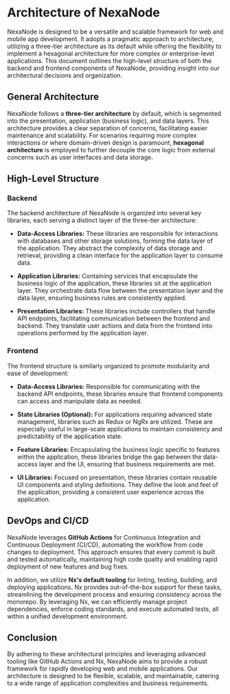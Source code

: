 # Architecture of NexaNode

NexaNode is designed to be a versatile and scalable framework for web and mobile app development. It adopts a pragmatic approach to architecture, utilizing a three-tier architecture as its default while offering the flexibility to implement a hexagonal architecture for more complex or enterprise-level applications. This document outlines the high-level structure of both the backend and frontend components of NexaNode, providing insight into our architectural decisions and organization.

## General Architecture

NexaNode follows a **three-tier architecture** by default, which is segmented into the presentation, application (business logic), and data layers. This architecture provides a clear separation of concerns, facilitating easier maintenance and scalability. For scenarios requiring more complex interactions or where domain-driven design is paramount, **hexagonal architecture** is employed to further decouple the core logic from external concerns such as user interfaces and data storage.

## High-Level Structure

### Backend

The backend architecture of NexaNode is organized into several key libraries, each serving a distinct layer of the three-tier architecture:

- **Data-Access Libraries:** These libraries are responsible for interactions with databases and other storage solutions, forming the data layer of the application. They abstract the complexity of data storage and retrieval, providing a clean interface for the application layer to consume data.

- **Application Libraries:** Containing services that encapsulate the business logic of the application, these libraries sit at the application layer. They orchestrate data flow between the presentation layer and the data layer, ensuring business rules are consistently applied.

- **Presentation Libraries:** These libraries include controllers that handle API endpoints, facilitating communication between the frontend and backend. They translate user actions and data from the frontend into operations performed by the application layer.

### Frontend

The frontend structure is similarly organized to promote modularity and ease of development:

- **Data-Access Libraries:** Responsible for communicating with the backend API endpoints, these libraries ensure that frontend components can access and manipulate data as needed.

- **State Libraries (Optional):** For applications requiring advanced state management, libraries such as Redux or NgRx are utilized. These are especially useful in large-scale applications to maintain consistency and predictability of the application state.

- **Feature Libraries:** Encapsulating the business logic specific to features within the application, these libraries bridge the gap between the data-access layer and the UI, ensuring that business requirements are met.

- **UI Libraries:** Focused on presentation, these libraries contain reusable UI components and styling definitions. They define the look and feel of the application, providing a consistent user experience across the application.

## DevOps and CI/CD

NexaNode leverages **GitHub Actions** for Continuous Integration and Continuous Deployment (CI/CD), automating the workflow from code changes to deployment. This approach ensures that every commit is built and tested automatically, maintaining high code quality and enabling rapid deployment of new features and bug fixes.

In addition, we utilize **Nx's default tooling** for linting, testing, building, and deploying applications. Nx provides out-of-the-box support for these tasks, streamlining the development process and ensuring consistency across the monorepo. By leveraging Nx, we can efficiently manage project dependencies, enforce coding standards, and execute automated tests, all within a unified development environment.

## Conclusion

By adhering to these architectural principles and leveraging advanced tooling like GitHub Actions and Nx, NexaNode aims to provide a robust framework for rapidly developing web and mobile applications. Our architecture is designed to be flexible, scalable, and maintainable, catering to a wide range of application complexities and business requirements.
